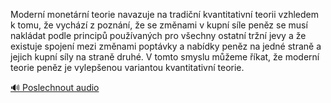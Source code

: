 
Moderní monetární teorie navazuje na tradiční kvantitativní teorii vzhledem k tomu, že vychází z poznání, že se změnami v kupní síle peněz se musí nakládat podle principů používaných pro všechny ostatní tržní jevy a že existuje spojení mezi změnami poptávky a nabídky peněz na jedné straně a jejich kupní síly na straně druhé. V tomto smyslu můžeme říkat, že moderní teorie peněz je vylepšenou variantou kvantitativní teorie.

[🔊 Poslechnout audio](/data/7-paragraphs/audio/chapter_75/para_009-Modern-monetrn-teorie-navazuje-na-tradin-kvan.mp3)
